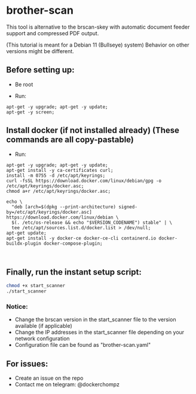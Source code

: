 # brother-scan

This tool is alternative to the brscan-skey with automatic document feeder
support and compressed PDF output.

(This tutorial is meant for a Debian 11 (Bullseye) system)
Behavior on other versions might be different.

## Before setting up:
- Be root

- Run:
```
apt-get -y upgrade; apt-get -y update;
apt-get -y screen;
```

## Install docker (if not installed already) (These commands are all copy-pastable)
- Run:
```
apt-get -y upgrade; apt-get -y update;
apt-get install -y ca-certificates curl;
install -m 0755 -d /etc/apt/keyrings;
curl -fsSL https://download.docker.com/linux/debian/gpg -o /etc/apt/keyrings/docker.asc;
chmod a+r /etc/apt/keyrings/docker.asc;

echo \
  "deb [arch=$(dpkg --print-architecture) signed-by=/etc/apt/keyrings/docker.asc] https://download.docker.com/linux/debian \
  $(. /etc/os-release && echo "$VERSION_CODENAME") stable" | \
  tee /etc/apt/sources.list.d/docker.list > /dev/null;
apt-get update;
apt-get install -y docker-ce docker-ce-cli containerd.io docker-buildx-plugin docker-compose-plugin;



```

## Finally, run the instant setup script:
```sh
chmod +x start_scanner
./start_scanner
```

### Notice:
- Change the brscan version in the start_scanner file to the version available (if applicable)
- Change the IP addresses in the start_scanner file depending on your network configuration
- Configuration file can be found as "brother-scan.yaml"

## For issues:
- Create an issue on the repo
- Contact me on telegram: @dockerchompz
